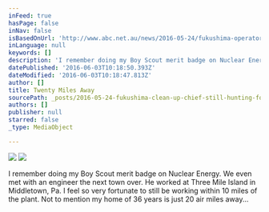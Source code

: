 ```yaml
---
inFeed: true
hasPage: false
inNav: false
isBasedOnUrl: 'http://www.abc.net.au/news/2016-05-24/fukushima-operator-reveals-600-tonnes-melted-during-the-disaster/7396362'
inLanguage: null
keywords: []
description: 'I remember doing my Boy Scout merit badge on Nuclear Energy. We even met with an engineer the next town over. He worked at Three Mile Island in Middletown, Pa. I feel so very fortunate to still be working within 10 miles of the plant. Not to mention my home of 36 years is just 20 air miles away...'
datePublished: '2016-06-03T10:18:50.393Z'
dateModified: '2016-06-03T10:18:47.813Z'
author: []
title: Twenty Miles Away
sourcePath: _posts/2016-05-24-fukushima-clean-up-chief-still-hunting-for-600-tonnes-of-mel.md
authors: []
publisher: null
starred: false
_type: MediaObject

---
```

![](https://the-grid-user-content.s3-us-west-2.amazonaws.com/74295d07-987a-418e-be31-88361c6743f8.png)
![](https://the-grid-user-content.s3-us-west-2.amazonaws.com/d68f966d-d9b5-43a6-b2ab-e6f66db42ded.jpg)

I remember doing my Boy Scout merit badge on Nuclear Energy. We even met with an engineer the next town over. He worked at Three Mile Island in Middletown, Pa. I feel so very fortunate to still be working within 10 miles of the plant. Not to mention my home of 36 years is just 20 air miles away...